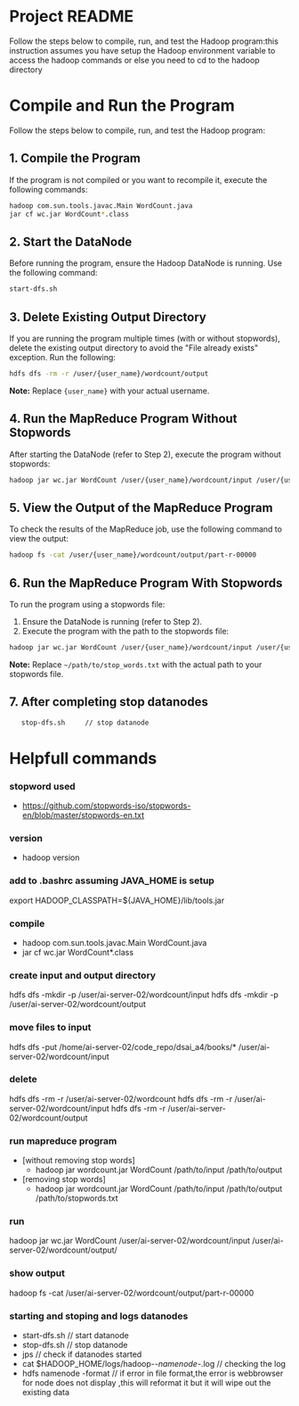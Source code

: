 # Project README
Follow the steps below to compile, run, and test the Hadoop program:this instruction assumes you have setup the Hadoop environment variable to access the hadoop commands or else you need to cd to the hadoop directory


# Compile and Run the Program

Follow the steps below to compile, run, and test the Hadoop program:

## 1. Compile the Program
If the program is not compiled or you want to recompile it, execute the following commands:
```bash
hadoop com.sun.tools.javac.Main WordCount.java
jar cf wc.jar WordCount*.class
```

## 2. Start the DataNode
Before running the program, ensure the Hadoop DataNode is running. Use the following command:
```bash
start-dfs.sh
```

## 3. Delete Existing Output Directory
If you are running the program multiple times (with or without stopwords), delete the existing output directory to avoid the "File already exists" exception. Run the following:
```bash
hdfs dfs -rm -r /user/{user_name}/wordcount/output
```
**Note:** Replace `{user_name}` with your actual username.

## 4. Run the MapReduce Program Without Stopwords
After starting the DataNode (refer to Step 2), execute the program without stopwords:
```bash
hadoop jar wc.jar WordCount /user/{user_name}/wordcount/input /user/{user_name}/wordcount/output/
```

## 5. View the Output of the MapReduce Program
To check the results of the MapReduce job, use the following command to view the output:
```bash
hadoop fs -cat /user/{user_name}/wordcount/output/part-r-00000
```

## 6. Run the MapReduce Program With Stopwords
To run the program using a stopwords file:
1. Ensure the DataNode is running (refer to Step 2).
2. Execute the program with the path to the stopwords file:
```bash
hadoop jar wc.jar WordCount /user/{user_name}/wordcount/input /user/{user_name}/wordcount/output/ ~/path/to/stop_words.txt
```
**Note:** Replace `~/path/to/stop_words.txt` with the actual path to your stopwords file.

## 7. After completing stop datanodes
```bash
   stop-dfs.sh     // stop datanode
```
# Helpfull commands 
### stopword used 
  - https://github.com/stopwords-iso/stopwords-en/blob/master/stopwords-en.txt
### version
  - hadoop version
### add to .bashrc assuming JAVA_HOME is setup
   export HADOOP_CLASSPATH=${JAVA_HOME}/lib/tools.jar
### compile 
  - hadoop com.sun.tools.javac.Main WordCount.java
  - jar cf wc.jar WordCount*.class
### create input and output directory 
  hdfs dfs -mkdir -p /user/ai-server-02/wordcount/input
  hdfs dfs -mkdir -p /user/ai-server-02/wordcount/output
### move files to input 
  hdfs dfs -put /home/ai-server-02/code_repo/dsai_a4/books/*  /user/ai-server-02/wordcount/input
### delete  
   hdfs dfs -rm -r /user/ai-server-02/wordcount
   hdfs dfs -rm -r /user/ai-server-02/wordcount/input
   hdfs dfs -rm -r /user/ai-server-02/wordcount/output
### run mapreduce program 
 - [without removing stop words]
    - hadoop jar wordcount.jar WordCount /path/to/input /path/to/output 
 - [removing stop words]
   - hadoop jar wordcount.jar WordCount /path/to/input /path/to/output /path/to/stopwords.txt
### run 
  hadoop jar wc.jar WordCount /user/ai-server-02/wordcount/input /user/ai-server-02/wordcount/output/
### show output 
  hadoop fs -cat /user/ai-server-02/wordcount/output/part-r-00000
### starting and stoping and logs datanodes
  - start-dfs.sh    // start datanode
  - stop-dfs.sh     // stop datanode
  - jps    // check if datanodes started
  - cat $HADOOP_HOME/logs/hadoop-*-namenode-*.log  // checking the log
  - hdfs namenode -format   // if error in file format,the error is webbrowser for node does not display ,this will reformat it but it will wipe out the existing data 